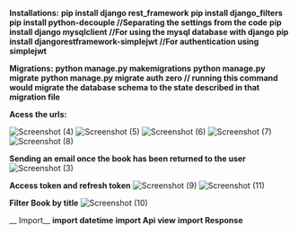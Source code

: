 __Installations:__
**pip install django rest_framework**
**pip install django_filters**
**pip install python-decouple  //Separating the settings from the code**
**pip install django mysqlclient //For using the mysql database with django**
**pip install djangorestframework-simplejwt //For authentication using simplejwt**

__Migrations:__
**python manage.py makemigrations**
**python manage.py migrate**
**python manage.py migrate auth zero    // running this command would migrate the database schema to the state described in that migration file**

__Acess the urls:__

![Screenshot (4)](https://github.com/khanal123/Library_Management/assets/81691791/d51b9b3e-3176-440c-bfa0-4f725832ee98)
![Screenshot (5)](https://github.com/khanal123/Library_Management/assets/81691791/50c95df9-02fd-4a52-914c-a65686873d36)
![Screenshot (6)](https://github.com/khanal123/Library_Management/assets/81691791/8fa1b3d1-9f21-4d2a-85d0-2b3c38fe8350)
![Screenshot (7)](https://github.com/khanal123/Library_Management/assets/81691791/ef574f39-95da-4a37-8d45-ffa8e212271d)
![Screenshot (8)](https://github.com/khanal123/Library_Management/assets/81691791/8d5c3171-3a88-4756-bcf5-400ccfbf1e00)

**Sending an email once the book has been returned to the user**
![Screenshot (3)](https://github.com/khanal123/Library_Management/assets/81691791/a87e5c07-6168-4fd6-afa6-270bd7a929e6)

**Access token and refresh token**
![Screenshot (9)](https://github.com/khanal123/Library_Management/assets/81691791/ab369c19-e0f8-4510-9840-6137c44fcd58)
![Screenshot (11)](https://github.com/khanal123/Library_Management/assets/81691791/ae3e9f63-2a87-441e-8a2b-e5b7ab09818f)


**Filter Book by title**
![Screenshot (10)](https://github.com/khanal123/Library_Management/assets/81691791/a03f571c-c92e-4c5b-a2c9-151fce2a19f1)

__ Import__
**import datetime**
**import Api view**
**import Response**
